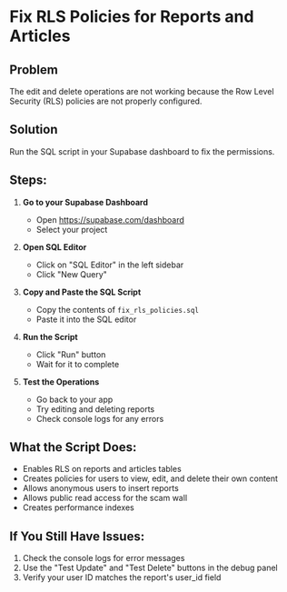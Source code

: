 # Fix RLS Policies for Reports and Articles

## Problem
The edit and delete operations are not working because the Row Level Security (RLS) policies are not properly configured.

## Solution
Run the SQL script in your Supabase dashboard to fix the permissions.

## Steps:

1. **Go to your Supabase Dashboard**
   - Open https://supabase.com/dashboard
   - Select your project

2. **Open SQL Editor**
   - Click on "SQL Editor" in the left sidebar
   - Click "New Query"

3. **Copy and Paste the SQL Script**
   - Copy the contents of `fix_rls_policies.sql`
   - Paste it into the SQL editor

4. **Run the Script**
   - Click "Run" button
   - Wait for it to complete

5. **Test the Operations**
   - Go back to your app
   - Try editing and deleting reports
   - Check console logs for any errors

## What the Script Does:
- Enables RLS on reports and articles tables
- Creates policies for users to view, edit, and delete their own content
- Allows anonymous users to insert reports
- Allows public read access for the scam wall
- Creates performance indexes

## If You Still Have Issues:
1. Check the console logs for error messages
2. Use the "Test Update" and "Test Delete" buttons in the debug panel
3. Verify your user ID matches the report's user_id field

